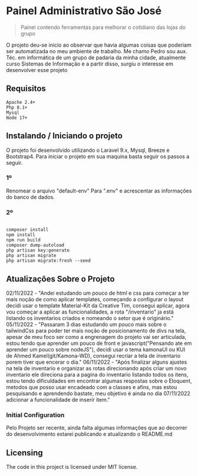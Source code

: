 # Painel Administrativo São José
> Painel contendo ferramentas para melhorar o cotidiano das lojas do grupo

O projeto deu-se inicio ao observar que havia algumas coisas que poderiam ser automatizada no meu ambiente de trabalho. Me chamo Pedro sou aux. Téc. em informática de um grupo de padaria da minha cidade, atualmente curso Sistemas de Informação e a partir disso, surgiu o interesse em desenvolver esse projeto

## Requisitos
```shell
Apache 2.4+
Php 8.1+ 
Mysql 
Node 17+
```

## Instalando / Iniciando o projeto

O projeto foi desenvolvido utilizando o Laravel 9.x, Mysql, Breeze e Bootstrap4.
Para iniciar o projeto em sua maquina basta seguir os passos a seguir.
### 1º
Renomear o arquivo "default-env" Para ".env" e acrescentar as informações do banco de dados.
### 2º
```shell

composer install
npm install
npm run build
composer dump-autoload
php artisan key:generate
php artisan migrate 
php artisan migrate:fresh --seed

```

## Atualizações Sobre o Projeto

02/11/2022 - "Andei estudando um pouco de html e css para começar a ter mais noção de como aplicar templates, começando a configurar o layout decidi usar o template Material-Kit da Creative Tim, consegui aplicar, agora vou começar a aplicar as funcionalidades, a rota "/inventario" ja está listando os inventarios criados e nomeando o setor que é originário."
05/11/2022 - "Passaram 3 dias estudando um pouco mais sobre o tailwindCss para poder ter mais noção de posicionamento de divs na tela, apesar de meu foco ser como a engrenagem do projeto vai ser articulada, estou tendo que aprender um pouco de front e javascript("Pensando ate em aprender um pouco sobre nodeJS"), decidi usar o tema kamonaUI ou KUI de Ahmed Kamel(git/Kamona-WD), consegui recriar a tela de inventario porem tiver que encerar o dia."
06/11/2022 - "Após finalizar alguns ajustes na tela de inventario e organizar as rotas direcionando após criar um novo inventario ele direciona para a pagina do inventario listando todos os itens, estou tendo dificuldades em encontrar algumas respostas sobre o Eloquent, metodos que posso usar encadeado com a classes e afins, mas estou pesquisando e aprendendo bastate, meu objetivo é ainda no dia 07/11/2022 adicionar a funcionalidade de inserir item."

### Initial Configuration
 
Pelo Projeto ser recente, ainda falta algumas informações que ao decorrer do desenvolvimento estarei publicando e atualizando o README.md


## Licensing

The code in this project is licensed under MIT license.

